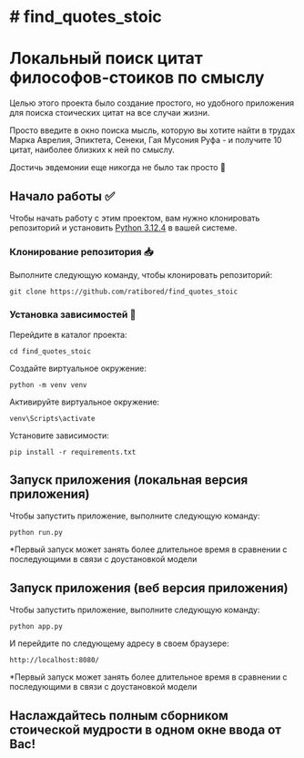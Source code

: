 # # find_quotes_stoic
# Локальный поиск цитат философов-стоиков по смыслу

Целью этого проекта было создание простого, но удобного приложения для поиска стоических цитат на все случаи жизни.

Просто введите в окно поиска мысль, которую вы хотите найти в трудах Марка Аврелия, Эпиктета, Сенеки, Гая Мусония Руфа - и получите 10 цитат, наиболее близких к ней по смыслу.

Достичь эвдемонии еще никогда не было так просто 🙂 
## Начало работы :white_check_mark:  
Чтобы начать работу с этим проектом, вам нужно клонировать репозиторий и установить [Python 3.12.4](https://www.python.org/downloads/) в вашей системе.  
  
### Клонирование репозитория :inbox_tray:
Выполните следующую команду, чтобы клонировать репозиторий:  

```
git clone https://github.com/ratibored/find_quotes_stoic
```

### Установка зависимостей :wrench: 
Перейдите в каталог проекта:
```
cd find_quotes_stoic
```

Создайте виртуальное окружение:
```
python -m venv venv
```

Активируйте виртуальное окружение:
```
venv\Scripts\activate
```

Установите зависимости:
```
pip install -r requirements.txt
```
## Запуск приложения (локальная версия приложения)
Чтобы запустить приложение, выполните следующую команду:
```
python run.py
```
*Первый запуск может занять более длительное время в сравнении с последующими в связи с доустановкой модели

## Запуск приложения (веб версия приложения)
Чтобы запустить приложение, выполните следующую команду:
```
python app.py
```
И перейдите по следующему адресу в своем браузере:
```
http://localhost:8080/
```
*Первый запуск может занять более длительное время в сравнении с последующими в связи с доустановкой модели


## Наслаждайтесь полным сборником стоической мудрости в одном окне ввода от Вас! 
